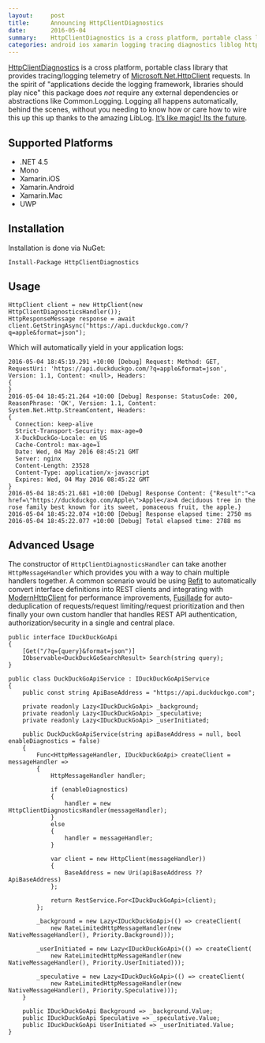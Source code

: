 ```yaml
---
layout:     post
title:      Announcing HttpClientDiagnostics
date:       2016-05-04
summary:    HttpClientDiagnostics is a cross platform, portable class library that provides tracing/logging telemetry of Microsoft.Net.HttpClient requests. 
categories: android ios xamarin logging tracing diagnostics liblog httpclient rest networking  
---
```


[HttpClientDiagnostics](https://github.com/ghuntley/HttpClientDiagnostics) is a cross platform, portable class library that provides tracing/logging telemetry of [Microsoft.Net.HttpClient](https://www.nuget.org/packages/Microsoft.Net.Http/) requests. In the spirit of "applications decide the logging framework, libraries should play nice" this package does _not_ require any external dependencies or abstractions like Common.Logging. Logging all happens automatically, behind the scenes, without you needing to know how or care how to wire this up this up thanks to the amazing LibLog. [It’s like magic! Its the future](http://nblumhardt.com/2016/04/which-logging-abstraction-should-i-use/).

## Supported Platforms
* .NET 4.5
* Mono
* Xamarin.iOS
* Xamarin.Android
* Xamarin.Mac
* UWP

## Installation

Installation is done via NuGet:

    Install-Package HttpClientDiagnostics

## Usage

    HttpClient client = new HttpClient(new HttpClientDiagnosticsHandler());
    HttpResponseMessage response = await client.GetStringAsync("https://api.duckduckgo.com/?q=apple&format=json");

Which will automatically yield in your application logs:

    2016-05-04 18:45:19.291 +10:00 [Debug] Request: Method: GET, RequestUri: 'https://api.duckduckgo.com/?q=apple&format=json', Version: 1.1, Content: <null>, Headers:
    {
    }
    2016-05-04 18:45:21.264 +10:00 [Debug] Response: StatusCode: 200, ReasonPhrase: 'OK', Version: 1.1, Content: System.Net.Http.StreamContent, Headers:
    {
      Connection: keep-alive
      Strict-Transport-Security: max-age=0
      X-DuckDuckGo-Locale: en_US
      Cache-Control: max-age=1
      Date: Wed, 04 May 2016 08:45:21 GMT
      Server: nginx
      Content-Length: 23528
      Content-Type: application/x-javascript
      Expires: Wed, 04 May 2016 08:45:22 GMT
    }
    2016-05-04 18:45:21.681 +10:00 [Debug] Response Content: {"Result":"<a href=\"https://duckduckgo.com/Apple\">Apple</a>A deciduous tree in the rose family best known for its sweet, pomaceous fruit, the apple.}
    2016-05-04 18:45:22.074 +10:00 [Debug] Response elapsed time: 2750 ms
    2016-05-04 18:45:22.077 +10:00 [Debug] Total elapsed time: 2788 ms

## Advanced Usage

The constructor of `HttpClientDiagnosticsHandler` can take another `HttpMessageHandler` which provides you with a way to chain multiple handlers together. A common scenario would be using [Refit](https://github.com/paulcbetts/refit) to automatically convert interface definitions into REST clients and integrating with [ModernHttpClient](https://github.com/paulcbetts/modernhttpclient) for performance improvements, [Fusillade](https://github.com/paulcbetts/Fusillade) for auto-deduplication of requests/request limiting/request prioritization and then finally your own custom handler that handles REST API authentication, authorization/security in a single and central place.

    public interface IDuckDuckGoApi
    {
        [Get("/?q={query}&format=json")]
        IObservable<DuckDuckGoSearchResult> Search(string query);
    }

    public class DuckDuckGoApiService : IDuckDuckGoApiService
    {
        public const string ApiBaseAddress = "https://api.duckduckgo.com";

        private readonly Lazy<IDuckDuckGoApi> _background;
        private readonly Lazy<IDuckDuckGoApi> _speculative;
        private readonly Lazy<IDuckDuckGoApi> _userInitiated;

        public DuckDuckGoApiService(string apiBaseAddress = null, bool enableDiagnostics = false)
        {
            Func<HttpMessageHandler, IDuckDuckGoApi> createClient = messageHandler =>
            {
                HttpMessageHandler handler;

                if (enableDiagnostics)
                {
                    handler = new HttpClientDiagnosticsHandler(messageHandler);
                }
                else
                {
                    handler = messageHandler;
                }

                var client = new HttpClient(messageHandler))
                {
                    BaseAddress = new Uri(apiBaseAddress ?? ApiBaseAddress)
                };

                return RestService.For<IDuckDuckGoApi>(client);
            };

            _background = new Lazy<IDuckDuckGoApi>(() => createClient(
                new RateLimitedHttpMessageHandler(new NativeMessageHandler(), Priority.Background)));

            _userInitiated = new Lazy<IDuckDuckGoApi>(() => createClient(
                new RateLimitedHttpMessageHandler(new NativeMessageHandler(), Priority.UserInitiated)));

            _speculative = new Lazy<IDuckDuckGoApi>(() => createClient(
                new RateLimitedHttpMessageHandler(new NativeMessageHandler(), Priority.Speculative)));
        }

        public IDuckDuckGoApi Background => _background.Value;
        public IDuckDuckGoApi Speculative => _speculative.Value;
        public IDuckDuckGoApi UserInitiated => _userInitiated.Value;
    }
